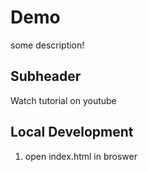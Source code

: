 # Demo 

some description!

## Subheader

Watch tutorial on youtube

## Local Development

1. open index.html in broswer